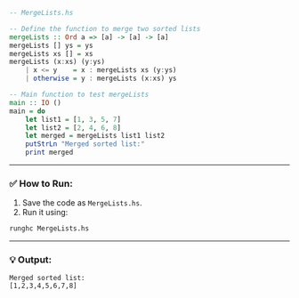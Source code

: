 
```haskell
-- MergeLists.hs

-- Define the function to merge two sorted lists
mergeLists :: Ord a => [a] -> [a] -> [a]
mergeLists [] ys = ys
mergeLists xs [] = xs
mergeLists (x:xs) (y:ys)
    | x <= y    = x : mergeLists xs (y:ys)
    | otherwise = y : mergeLists (x:xs) ys

-- Main function to test mergeLists
main :: IO ()
main = do
    let list1 = [1, 3, 5, 7]
    let list2 = [2, 4, 6, 8]
    let merged = mergeLists list1 list2
    putStrLn "Merged sorted list:"
    print merged
```

---

### ✅ How to Run:

1. Save the code as `MergeLists.hs`.
2. Run it using:

```bash
runghc MergeLists.hs
```

---

### 💡 Output:

```
Merged sorted list:
[1,2,3,4,5,6,7,8]
```
